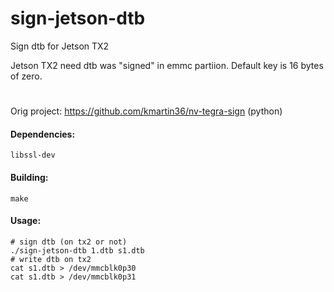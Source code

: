 # sign-jetson-dtb
Sign dtb for Jetson TX2

Jetson TX2 need dtb was "signed" in emmc partiion.
Default key is 16 bytes of zero. 

# 
Orig project: https://github.com/kmartin36/nv-tegra-sign (python)

#### Dependencies:
```
libssl-dev
```
#### Building:
```
make
```
#### Usage:
```
# sign dtb (on tx2 or not)
./sign-jetson-dtb 1.dtb s1.dtb
# write dtb on tx2
cat s1.dtb > /dev/mmcblk0p30
cat s1.dtb > /dev/mmcblk0p31
```

